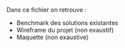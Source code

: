 Dans ce fichier on retrouve :
  - Benchmark des solutions existantes
  - Wireframe du projet (non exaustif)
  - Maquette (non exaustive)

